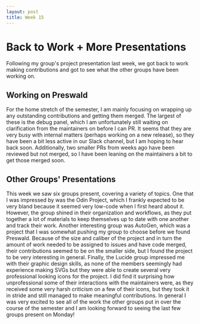 ```yaml
---
layout: post
title: Week 15
---
```


# Back to Work + More Presentations
Following my group's project presentation last week, we got back to work making contributions and got to see what the other groups have been working on.

<!--more-->

## Working on Preswald

For the home stretch of the semester, I am mainly focusing on wrapping up any outstanding contributions and getting them merged. The largest of these is the debug panel, which I am unfortunately still waiting on clarification from the maintainers on before I can PR. It seems that they are very busy with internal matters (perhaps working on a new release), so they have been a bit less active in our Slack channel, but I am hoping to hear back soon. Additionally, two smaller PRs from weeks ago have been reviewed but not merged, so I have been leaning on the maintainers a bit to get those merged soon. 

## Other Groups' Presentations

This week we saw six groups present, covering a variety of topics. One that I was impressed by was the Odin Project, which I frankly expected to be very bland because it seemed very low-code when I first heard about it. However, the group shined in their organization and workflows, as they put together a lot of materials to keep themselves up to date with one another and track their work. Another interesting group was AutoGen, which was a project that I was somewhat pushing my group to choose before we found Preswald. Because of the size and caliber of the project and in turn the amount of work needed to be assigned to issues and have code merged, their contributions seemed to be on the smaller side, but I found the project to be very interesting in general. Finally, the Lucide group impressed me with their graphic design skills, as none of the members seemingly had experience making SVGs but they were able to create several very professional looking icons for the project. I did find it surprising how unprofessional some of their interactions with the maintainers were, as they received some very harsh criticism on a few of their icons, but they took it in stride and still managed to make meaningful contributions. In general I was very excited to see all of the work the other groups put in over the course of the semester and I am looking forward to seeing the last few groups present on Monday!
